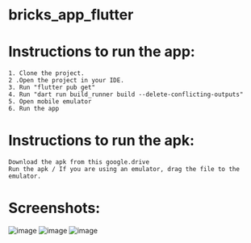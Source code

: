 # bricks_app_flutter

# Instructions to run the app:

    1. Clone the project.
    2 .Open the project in your IDE.
    3. Run "flutter pub get"
    4. Run "dart run build_runner build --delete-conflicting-outputs"
    5. Open mobile emulator
    6. Run the app

# Instructions to run the apk:

    Download the apk from this google.drive 
    Run the apk / If you are using an emulator, drag the file to the emulator.
    
# Screenshots:
![image](https://github.com/SebasAMontero/challenge_bricks/assets/84551624/ee57ebb5-361b-44d3-bc82-6f3c04f41181)
![image](https://github.com/SebasAMontero/challenge_bricks/assets/84551624/c23d1310-0b36-4fe9-8a3a-051d20152421)
![image](https://github.com/SebasAMontero/challenge_bricks/assets/84551624/2d0b7d72-ce88-4733-8301-0f5c69467bcd)



